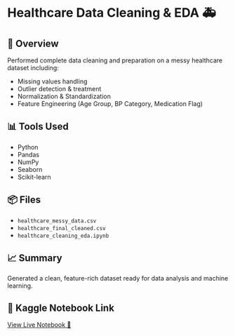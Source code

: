 # Healthcare Data Cleaning & EDA 🚑

## 📖 Overview
Performed complete data cleaning and preparation on a messy healthcare dataset including:
- Missing values handling
- Outlier detection & treatment
- Normalization & Standardization
- Feature Engineering (Age Group, BP Category, Medication Flag)

## 📊 Tools Used
- Python
- Pandas
- NumPy
- Seaborn
- Scikit-learn

## 📦 Files
- `healthcare_messy_data.csv`
- `healthcare_final_cleaned.csv`
- `healthcare_cleaning_eda.ipynb`

## 📈 Summary
Generated a clean, feature-rich dataset ready for data analysis and machine learning.

## 📎 Kaggle Notebook Link
[View Live Notebook 🚀]((https://www.kaggle.com/code/datawithyash/healthcare-messy-data-cleaning-feature-eng-py))
